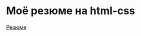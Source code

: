 # Моё резюме на html-css
<a href='https://melonwark.github.io/CV-html-css/' target= '_blank'>Резюме</a>
